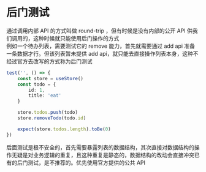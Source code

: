 # 后门测试

通过调用内部 API 的方式叫做 round-trip ，但有时候是没有内部的公开 API 供我们调用的，这种时候就只能使用后门操作的方式  
例如一个待办列表，需要测试它的 remove 能力，首先就需要通过 add api 准备一条数据才行。但该列表暂未提供 add api，就只能去直接操作列表本身，这种不经过官方去改写的方式称为后门测试

```ts
test('', () => {
    const store = useStore()
    const todo = {
        id: 1,
        title: 'eat'
    }

    store.todos.push(todo)
    store.removeTodo(todo.id)

    expect(store.todos.length).toBe(0)
})
```

后面测试是极不安全的，首先需要暴露列表的数据结构，其次直接对数据结构的操作无疑是对业务逻辑的重复，且这种重复是静态的，数据结构的改动会直接冲突已有的后门测试，是不推荐的。优先使用官方提供的公共 API
